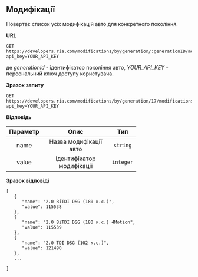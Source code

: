 ## Модифікації

Повертає список усіх модифікацій авто для конкретного покоління.

**URL**
```
GET https://developers.ria.com/modifications/by/generation/:generationID/modifications?api_key=YOUR_API_KEY
```
де *generationId* - ідентифікатор покоління авто, *YOUR_API_KEY* - персональний ключ доступу користувача.


**Зразок запиту**
```
GET https://developers.ria.com/modifications/by/generation/17/modifications?api_key=YOUR_API_KEY
```

**Відповідь**

<table style="width:70%;">
<thead>
<tr>
<th style="text-align:center;">Параметр</th>
<th style="text-align:center;">Опис</th>
<th style="text-align:center;">Тип</th>
</tr>
</thead>
<tbody>
<tr>
<td style="text-align:center;">name</td>
<td style="text-align:center;">Назва модифікації авто  </td>
<td style="text-align:center;"><code>string</code></td>
</tr>
<tr>
<td style="text-align:center;">value</td>
<td style="text-align:center;">Ідентифікатор модифікації  </td>
<td style="text-align:center;"><code>integer</code></td>
</tr>
</tbody>
</table></div>
   

**Зразок відповіді**
```
[
   {
      "name": "2.0 BiTDI DSG (180 к.с.)",
      "value": 115538
   },
   {
      "name": "2.0 BiTDI DSG (180 к.с.) 4Motion",
      "value": 115539
   },
   {
      "name": "2.0 TDI DSG (102 к.с.)",
      "value": 121490
   },
   ...
   
]
```
